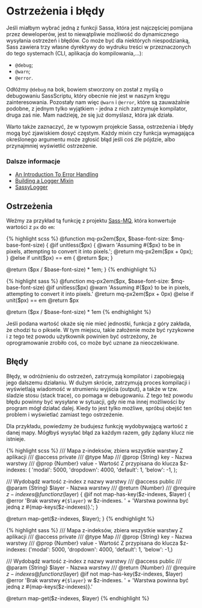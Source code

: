 
# Ostrzeżenia i błędy

Jeśli miałbym wybrać jedną z funkcji Sassa, która jest najczęściej pomijana przez deweloperów, jest to niewątpliwie możliwość do dynamicznego wysyłania ostrzeżeń i błędów. Co może być dla niektórych niespodzianką, Sass zawiera trzy własne dyrektywy do wydruku treści w przeznaczonych do tego systemach (CLI, aplikacja do kompilowania,...):

* `@debug`;
* `@warn`;
* `@error`.

Odłóżmy `@debug` na bok, bowiem stworzony on został z myślą o debugowaniu SassScriptu, który obecnie nie jest w naszym kręgu zainteresowania. Pozostały nam więc `@warn` i `@error`, które są zauważalnie podobne, z jednym tylko wyjątkiem - jedna z nich zatrzymuje kompilator, druga zaś nie. Mam nadzieję, że się już domyślasz, która jak działa.

Warto także zaznaczyć, że w typowym projekcie Sassa, ostrzeżenia i błędy mogą być zjawiskiem dosyć częstym. Każdy mixin czy funkcja wymagająca określonego argumentu może zgłosić błąd jeśli coś źle pójdzie, albo przynajmniej wyświetlić ostrzeżenie.



### Dalsze informacje

* [An Introduction To Error Handling](http://webdesign.tutsplus.com/tutorials/an-introduction-to-error-handling-in-sass--cms-19996)
* [Building a Logger Mixin](http://webdesign.tutsplus.com/tutorials/building-a-logger-mixin-in-sass--cms-22070)
* [SassyLogger](https://github.com/HugoGiraudel/SassyLogger)






## Ostrzeżenia

Weźmy za przykład tą funkcję z projektu [Sass-MQ](https://github.com/sass-mq/sass-mq), która konwertuje wartości z `px` do `em`:

<div class="code-block">
  <div class="code-block__wrapper" data-syntax="scss">
{% highlight scss %}
@function mq-px2em($px, $base-font-size: $mq-base-font-size) {
  @if unitless($px) {
    @warn 'Assuming #{$px} to be in pixels, attempting to convert it into pixels.';
    @return mq-px2em($px + 0px);
  } @else if unit($px) == em {
    @return $px;
  }

  @return ($px / $base-font-size) * 1em;
}
{% endhighlight %}
  </div>
  <div class="code-block__wrapper" data-syntax="sass">
{% highlight sass %}
@function mq-px2em($px, $base-font-size: $mq-base-font-size)
  @if unitless($px)
    @warn 'Assuming #{$px} to be in pixels, attempting to convert it into pixels.'
    @return mq-px2em($px + 0px)
  @else if unit($px) == em
    @return $px

  @return ($px / $base-font-size) * 1em
{% endhighlight %}
  </div>
</div>

Jeśli podana wartość okaże się nie mieć jednostki, funkcja z góry zakłada, że chodzi tu o piksele. W tym miejscu, takie założenie może być ryzykowne i z tego też powodu użytkownik powinien być ostrzeżony, że oprogramowanie zrobiło coś, co może być uznane za nieoczekiwane.






## Błędy

Błędy, w odróżnieniu do ostrzeżeń, zatrzymują kompilator i zapobiegają jego dalszemu działaniu. W dużym skrócie, zatrzymują proces kompilacji i wyświetlają wiadomość w strumieniu wyjścia (output), a także w tzw. śladzie stosu (stack trace), co pomaga w debugowaniu. Z tego też powodu błędu powinny być wysyłane w sytuacji, gdy nie ma innej możliwości by program mógł działać dalej. Kiedy to jest tylko możliwe, spróbuj obejść ten problem i wyświetlać zamiast tego ostrzeżenie.

Dla przykładu, powiedzmy że budujesz funkcję wydobywającą wartość z danej mapy. Mógłbyś wysyłać błąd za każdym razem, gdy żądany klucz nie istnieje.

<div class="code-block">
  <div class="code-block__wrapper" data-syntax="scss">
{% highlight scss %}
/// Mapa z-indeksów, zbiera wszystkie warstwy Z aplikacji
/// @access private
/// @type Map
/// @prop {String} key - Nazwa warstwy
/// @prop {Number} value - Wartość Z przypisana do klucza
$z-indexes: (
  'modal': 5000,
  'dropdown': 4000,
  'default': 1,
  'below': -1,
);

/// Wydobądź wartość z-index z nazwy warstwy
/// @access public
/// @param {String} $layer - Nazwa warstwy
/// @return {Number}
/// @require $z-indexes
@function z($layer) {
  @if not map-has-key($z-indexes, $layer) {
    @error 'Brak warstwy `#{$layer}` w $z-indexes. '
         + 'Warstwa powinna być jedną z #{map-keys($z-indexes)}.';
  }

  @return map-get($z-indexes, $layer);
}
{% endhighlight %}
  </div>
  <div class="code-block__wrapper" data-syntax="sass">
{% highlight sass %}
/// Mapa z-indeksów, zbiera wszystkie warstwy Z aplikacji
/// @access private
/// @type Map
/// @prop {String} key - Nazwa warstwy
/// @prop {Number} value - Wartość Z przypisana do klucza
$z-indexes: ('modal': 5000, 'dropdown': 4000, 'default': 1, 'below': -1,)

/// Wydobądź wartość z-index z nazwy warstwy
/// @access public
/// @param {String} $layer - Nazwa warstwy
/// @return {Number}
/// @require $z-indexes
@function z($layer)
  @if not map-has-key($z-indexes, $layer)
    @error 'Brak warstwy `#{$layer}` w $z-indexes. '
         + 'Warstwa powinna być jedną z #{map-keys($z-indexes)}.'

  @return map-get($z-indexes, $layer)
{% endhighlight %}
  </div>
</div>
